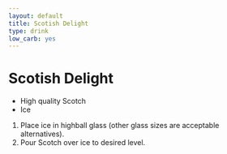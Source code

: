 ```yaml
---
layout: default
title: Scotish Delight
type: drink
low_carb: yes
---
```


# Scotish Delight

- High quality Scotch
- Ice

1. Place ice in highball glass (other glass sizes are acceptable alternatives).
2. Pour Scotch over ice to desired level.